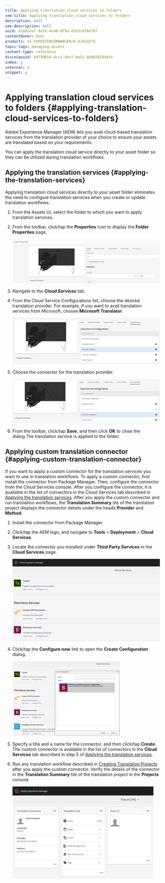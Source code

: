 ```yaml
---
title: Applying translation cloud services to folders 
seo-title: Applying translation cloud services to folders 
description: null
seo-description: null
uuid: 41e62eaf-0afe-4c40-8f9a-d333c9f8e7bf
contentOwner: User
products: SG_EXPERIENCEMANAGER/6.4/ASSETS
topic-tags: managing-assets
content-type: reference
discoiquuid: b9739654-dcc3-4bcf-be52-bb8d2829defe
index: y
internal: n
snippet: y
---
```


# Applying translation cloud services to folders {#applying-translation-cloud-services-to-folders}

Adobe Experience Manager (AEM) lets you avail cloud-based translation services from the translation provider of your choice to ensure your assets are translated based on your requirements.

You can apply the translation cloud service directly to your asset folder so they can be utilized during translation workflows.

## Applying the translation services {#applying-the-translation-services}

Applying translation cloud services directly to your asset folder eliminates the need to configure translation services when you create or update translation workflows.

1. From the Assets UI, select the folder to which you want to apply translation services.
1. From the toolbar, click/tap the **Properties** icon to display the **Folder Properties** page.

   ![](assets/chlimage_1-217.png)

1. Navigate to the **Cloud Services** tab.
1. From the Cloud Service Configurations list, choose the desired translation provider. For example, if you want to avail translation services from Microsoft, choose **Microsoft Translator**.

   ![](assets/chlimage_1-218.png)

1. Choose the connector for the translation provider.

   ![](assets/chlimage_1-219.png)

1. From the toolbar, click/tap **Save**, and then click **OK** to close the dialog.The translation service is applied to the folder.

## Applying custom translation connector  {#applying-custom-translation-connector}

If you want to apply a custom connector for the translation services you want to use in translation workflows. To apply a custom connector, first install the connector from Package Manager. Then, configure the connector from the Cloud Services console. After you configure the connector, it is available in the list of connectors in the Cloud Services tab described in [Applying the translation services](../../assets/using/transition-cloud-services.md#applying-the-translation-services). After you apply the custom connector and run translation workflows, the **Translation Summary** tile of the translation project displays the connector details under the heads **Provider** and **Method**.

1. Install the connector from Package Manager.
1. Click/tap the AEM logo, and navigate to **Tools** &gt; **Deployment** &gt; **Cloud Services**.
1. Locate the connector you installed under **Third Party Services** in the **Cloud Services** page.

   ![](assets/chlimage_1-220.png)

1. Click/tap the **Configure now** link to open the **Create Configuration** dialog.

   ![](assets/chlimage_1-221.png)

1. Specify a title and a name for the connector, and then click/tap **Create**. The custom connector is available in the list of connectors in the **Cloud Services** tab described in step 5 of [Applying the translation services](#applying-the-translation-services). 
1. Run any translation workflow described in [Creating Translation Projects](../../assets/using/translation-projects.md) after you apply the custom connector. Verify the details of the connector in the **Translation Summary** tile of the translation project in the **Projects** console.

   ![](assets/chlimage_1-222.png)

